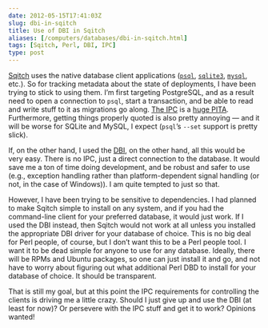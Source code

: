 ```yaml
--- 
date: 2012-05-15T17:41:03Z
slug: dbi-in-sqitch
title: Use of DBI in Sqitch
aliases: [/computers/databases/dbi-in-sqitch.html]
tags: [Sqitch, Perl, DBI, IPC]
type: post
---
```


[Sqitch] uses the native database client applications ([`psql`], [`sqlite3`],
[`mysql`], etc.). So for tracking metadata about the state of deployments, I
have been trying to stick to using them. I’m first targeting PostgreSQL, and as
a result need to open a connection to `psql`, start a transaction, and be able
to read and write stuff to it as migrations go along. [The IPC] is a [huge
PITA]. Furthermore, getting things properly quoted is also pretty annoying — and
it will be worse for SQLite and MySQL, I expect (`psql`’s `--set` support is
pretty slick).

If, on the other hand, I used the [DBI], on the other hand, all this would be
very easy. There is no IPC, just a direct connection to the database. It would
save me a ton of time doing development, and be robust and safer to use (e.g.,
exception handling rather than platform-dependent signal handling (or not, in
the case of Windows)). I am quite tempted to just so that.

However, I have been trying to be sensitive to dependencies. I had planned to
make Sqitch simple to install on any system, and if you had the command-line
client for your preferred database, it would just work. If I used the DBI
instead, then Sqitch would not work at all unless you installed the appropriate
DBI driver for your database of choice. This is no big deal for Perl people, of
course, but I don’t want this to be a Perl people tool. I want it to be dead
simple for anyone to use for any database. Ideally, there will be RPMs and
Ubuntu packages, so one can just install it and go, and not have to worry about
figuring out what additional Perl DBD to install for your database of choice. It
should be transparent.

That is still my goal, but at this point the IPC requirements for controlling
the clients is driving me a little crazy. Should I just give up and use the DBI
(at least for now)? Or persevere with the IPC stuff and get it to work? Opinions
wanted!

  [Sqitch]: https://sqitch.org/
  [`psql`]: http://www.postgresql.org/docs/current/static/app-psql.html
  [`sqlite3`]: http://man.he.net/man1/sqlite3
  [`mysql`]: http://dev.mysql.com/doc/refman/5.5/en/mysql.html
  [The IPC]: http://stackoverflow.com/questions/10569805/what-is-the-preferred-cross-platform-ipc-perl-module
  [huge PITA]: http://www.perlmonks.org/?node_id=970244
  [DBI]: https://metacpan.org/module/DBI
